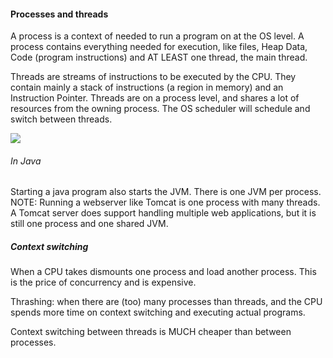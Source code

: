 
#### Processes and threads

A process is a context of needed to run a program on at the OS level. A process contains everything needed for execution, like files, Heap Data, Code (program instructions) and AT LEAST one thread, the main thread.

Threads are streams of instructions to be executed by the CPU. They contain mainly a stack of instructions (a region in memory) and an Instruction Pointer. Threads are on a process level, and shares a lot of resources from the owning process.
The OS scheduler will schedule and switch between threads.

![](Pasted%20image%2020240710085430.png)
###### In Java

Starting a java program also starts the JVM. There is one JVM per process.
NOTE: Running a webserver like Tomcat is one process with many threads. A Tomcat server does support handling multiple web applications, but it is still one process and one shared JVM.

#####  Context switching

When a CPU takes dismounts one process and load another process.
This is the price of concurrency and is expensive. 

Thrashing: when there are (too) many processes than threads, and the CPU spends more time on context switching and executing actual programs. 

Context switching between threads is MUCH cheaper than between processes.

